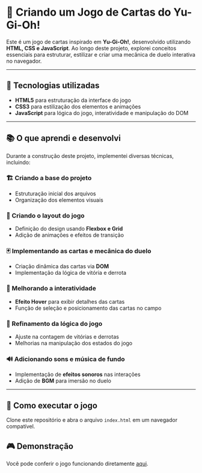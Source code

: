 # 🎴 Criando um Jogo de Cartas do Yu-Gi-Oh!    

Este é um jogo de cartas inspirado em **Yu-Gi-Oh!**, desenvolvido utilizando **HTML, CSS e JavaScript**. Ao longo deste projeto, explorei conceitos essenciais para estruturar, estilizar e criar uma mecânica de duelo interativa no navegador.

---

## 🚀 Tecnologias utilizadas  
- **HTML5** para estruturação da interface do jogo  
- **CSS3** para estilização dos elementos e animações  
- **JavaScript** para lógica do jogo, interatividade e manipulação do DOM  

---

## 📚 O que aprendi e desenvolvi  
Durante a construção deste projeto, implementei diversas técnicas, incluindo:

### 🏗️ Criando a base do projeto  
- Estruturação inicial dos arquivos  
- Organização dos elementos visuais  

### 🎨 Criando o layout do jogo  
- Definição do design usando **Flexbox e Grid**  
- Adição de animações e efeitos de transição  

### 🃏 Implementando as cartas e mecânica do duelo  
- Criação dinâmica das cartas via **DOM**  
- Implementação da lógica de vitória e derrota  

### 🔄 Melhorando a interatividade  
- **Efeito Hover** para exibir detalhes das cartas  
- Função de seleção e posicionamento das cartas no campo  

### 🎯 Refinamento da lógica do jogo  
- Ajuste na contagem de vitórias e derrotas  
- Melhorias na manipulação dos estados do jogo  

### 🔊 Adicionando sons e música de fundo  
- Implementação de **efeitos sonoros** nas interações  
- Adição de **BGM** para imersão no duelo  

---

## 📌 Como executar o jogo  
Clone este repositório e abra o arquivo `index.html` em um navegador compatível.

## 🎮 Demonstração  
Você pode conferir o jogo funcionando diretamente [aqui](https://criando-jogo-memoria-emojis-utiliza.vercel.app/).
